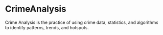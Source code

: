 # CrimeAnalysis
Crime Analysis is the practice of using crime data, statistics, and algorithms to identify patterns, trends, and hotspots.
